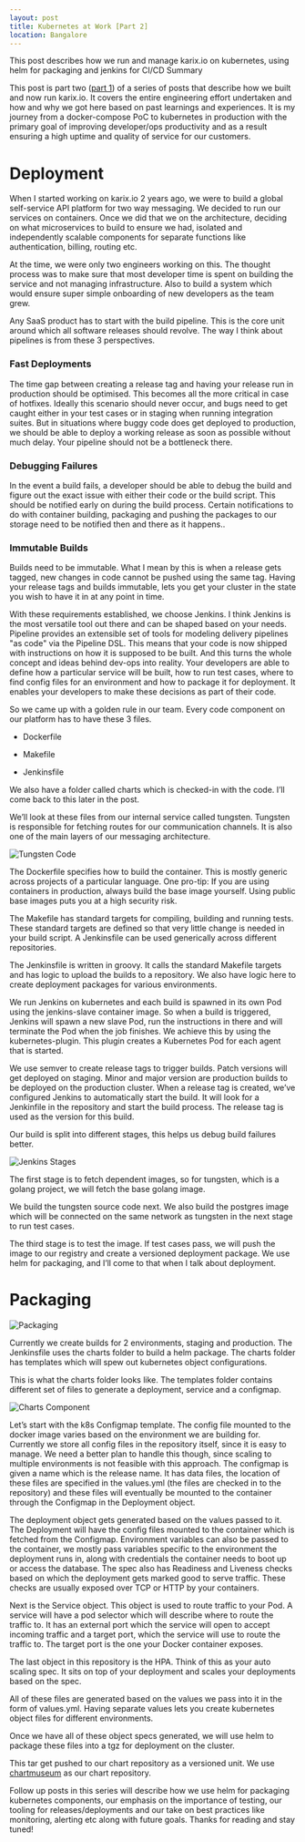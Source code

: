 ```yaml
---
layout: post
title: Kubernetes at Work [Part 2]
location: Bangalore
---
```


This post describes how we run and manage karix.io on kubernetes, using helm for packaging and jenkins for CI/CD
Summary

This post is part two ([part 1](https://tsudot.com/kubernetes-at-work/)) of a series of posts that describe how we built and now run karix.io. It covers the entire engineering effort undertaken and how and why we got here based on past learnings and experiences. It is my journey from a docker-compose PoC to kubernetes in production with the primary goal of improving developer/ops productivity and as a result ensuring a high uptime and quality of service for our customers.

# Deployment

When I started working on karix.io 2 years ago, we were to build a global self-service API platform for two way messaging. We decided to run our services on containers. Once we did that we on the architecture, deciding on what microservices to build to ensure we had, isolated and independently scalable components for separate functions like authentication, billing, routing etc.

At the time, we were only two engineers working on this. The thought process was to make sure that most developer time is spent on building the service and not managing infrastructure. Also to build a system which would ensure super simple onboarding of new developers as the team grew.

Any SaaS product has to start with the build pipeline. This is the core unit around which all software releases should revolve. The way I think about pipelines is from these 3 perspectives.

### Fast Deployments

The time gap between creating a release tag and having your release run in production should be optimised. This becomes all the more critical in case of hotfixes. Ideally this scenario should never occur, and bugs need to get caught either in your test cases or in staging when running integration suites. But in situations where buggy code does get deployed to production, we should be able to deploy a working release as soon as possible without much delay. Your pipeline should not be a bottleneck there.

### Debugging Failures

In the event a build fails, a developer should be able to debug the build and figure out the exact issue with either their code or the build script. This should be notified early on during the build process. Certain notifications to do with container building, packaging and pushing the packages to our storage need to be notified then and there as it happens..

### Immutable Builds

Builds need to be immutable. What I mean by this is when a release gets tagged, new changes in code cannot be pushed using the same tag. Having your release tags and builds immutable, lets you get your cluster in the state you wish to have it in at any point in time.

With these requirements established, we choose Jenkins. I think Jenkins is the most versatile tool out there and can be shaped based on your needs. Pipeline provides an extensible set of tools for modeling delivery pipelines "as code" via the Pipeline DSL. This means that your code is now shipped with instructions on how it is supposed to be built. And this turns the whole concept and ideas behind dev-ops into reality. Your developers are able to define how a particular service will be built, how to run test cases, where to find config files for an environment and how to package it for deployment. It enables your developers to make these decisions as part of their code.

So we came up with a golden rule in our team. Every code component on our platform has to have these 3 files.

- Dockerfile

- Makefile

- Jenkinsfile

We also have a folder called charts which is checked-in with the code. I’ll come back to this later in the post.

We’ll look at these files from our internal service called tungsten. Tungsten is responsible for fetching routes for our communication channels. It is also one of the main layers of our messaging architecture.

![Tungsten Code](images/posts/code_component.png)

The Dockerfile specifies how to build the container. This is mostly generic across projects of a particular language. One pro-tip: If you are using containers in production, always build the base image yourself. Using public base images puts you at a high security risk.

The Makefile has standard targets for compiling, building and running tests. These standard targets are defined so that very little change is needed in your build script. A Jenkinsfile can be used generically across different repositories.

The Jenkinsfile is written in groovy. It calls the standard Makefile targets and has logic to upload the builds to a repository. We also have logic here to create deployment packages for various environments.

We run Jenkins on kubernetes and each build is spawned in its own Pod using the jenkins-slave container image. So when a build is triggered, Jenkins will spawn a new slave Pod, run the instructions in there and will terminate the Pod when the job finishes. We achieve this by using the kubernetes-plugin. This plugin creates a Kubernetes Pod for each agent that is started.

We use semver to create release tags to trigger builds. Patch versions will get deployed on staging. Minor and major version are production builds to be deployed on the production cluster. When a release tag is created, we’ve configured Jenkins to automatically start the build. It will look for a Jenkinfile in the repository and start the build process. The release tag is used as the version for this build.

Our build is split into different stages, this helps us debug build failures better.

![Jenkins Stages](/images/posts/stages.png)

The first stage is to fetch dependent images, so for tungsten, which is a golang project, we will fetch the base golang image.

We build the tungsten source code next. We also build the postgres image which will be connected on the same network as tungsten in the next stage to run test cases.

The third stage is to test the image. If test cases pass, we will push the image to our registry and create a versioned deployment package. We use helm for packaging, and I’ll come to that when I talk about deployment.

# Packaging

![Packaging](/images/posts/packaging.jpg)

Currently we create builds for 2 environments, staging and production. The Jenkinsfile uses the charts folder to build a helm package. The charts folder has templates which will spew out kubernetes object configurations.

This is what the charts folder looks like. The templates folder contains different set of files to generate a deployment, service and a configmap.

![Charts Component](/images/posts/charts_component.png)

Let’s start with the k8s Configmap template. The config file mounted to the docker image varies based on the environment we are building for. Currently we store all config files in the repository itself, since it is easy to manage. We need a better plan to handle this though, since scaling to multiple environments is not feasible with this approach. The configmap is given a name which is the release name. It has data files, the location of these files are specified in the values.yml (the files are checked in to the repository) and these files will eventually be mounted to the container through the Configmap in the Deployment object.

The deployment object gets generated based on the values passed to it. The Deployment will have the config files mounted to the container which is fetched from the Configmap. Environment variables can also be passed to the container, we mostly pass variables specific to the environment the deployment runs in, along with credentials the container needs to boot up or access the database. The spec also has Readiness and Liveness checks based on which the deployment gets marked good to serve traffic. These checks are usually exposed over TCP or HTTP by your containers.

Next is the Service object. This object is used to route traffic to your Pod. A service will have a pod selector which will describe where to route the traffic to. It has an external port which the service will open to accept incoming traffic and a target port, which the service will use to route the traffic to. The target port is the one your Docker container exposes.

The last object in this repository is the HPA. Think of this as your auto scaling spec. It sits on top of your deployment and scales your deployments based on the spec.

All of these files are generated based on the values we pass into it in the form of values.yml. Having separate values lets you create kubernetes object files for different environments.

Once we have all of these object specs generated, we will use helm to package these files into a tgz for deployment on the cluster.

This tar get pushed to our chart repository as a versioned unit. We use [chartmuseum](https://github.com/helm/chartmuseum) as our chart repository.

Follow up posts in this series will describe how we use helm for packaging kubernetes components, our emphasis on the importance of testing, our tooling for releases/deployments and our take on best practices like monitoring, alerting etc along with future goals. Thanks for reading and stay tuned!
